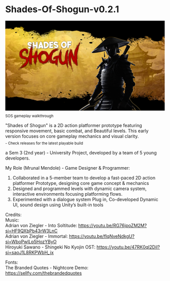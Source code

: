 # Shades-Of-Shogun-v0.2.1
[![SOS Gameplay](sos-main-menu.png)](https://youtu.be/dvCVrHWUW3s?si=eqiWjHAZ9xvCrLWm)
<sub> SOS gameplay walkthrough </sub>

"Shades of Shogun" is a 2D action platformer prototype featuring responsive movement, basic combat, and Beautiful levels. This early version focuses on core gameplay mechanics and visual clarity. <br>
<sub> - Check releases for the latest playable build </sub>

a Sem 3 (2nd year) - University Project, developed by a team of 5 young developers.

My Role (Mrunal Mendole) - Game Designer & Programmer:
1) Collaborated in a 5-member team to develop a fast-paced 2D action platformer Prototype, designing core game concept & mechanics
2) Designed and programmed levels with dynamic camera system, interactive environments focusing platforming flows.
3) Experimented with a dialogue system Plug in, Co-developed Dynamic UI, sound design using Unity’s built-in tools

Credits: <br>
Music: <br>
Adrian von Ziegler - Into Soltitude: https://youtu.be/RG76jpoZM2M?si=HF9QXbPb43rW3LnC <br>
Adrian von Ziegler - Immortal: https://youtu.be/fIqNveNdkgU?si=WboPwlLp5HozYByO    <br>
Hiroyuki Sawano - Shingeki No Kyojin OST: https://youtu.be/47RK0qI2DiI?si=saoJ1L8RKPWbH_jx    <br>

Fonts: <br>
The Branded Quotes - Nightcore Demo: https://sellfy.com/thebrandedquotes





